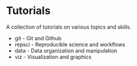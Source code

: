 # Tutorials
A collection of tutorials on various topics and skills.

* git - Git and Github
* repsci - Reproducible science and workflows
* data - Data organization and manipulation
* viz - Visualization and graphics

<!--- * fct - Forecasting --->
